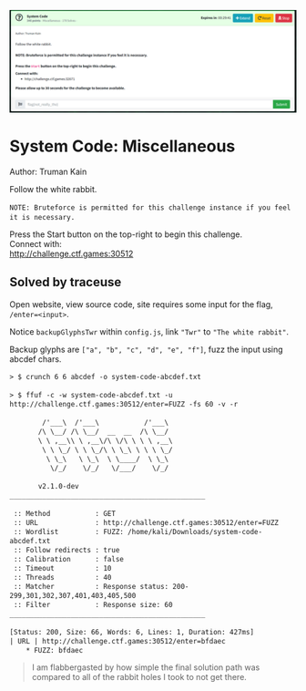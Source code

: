 ![system-code-ss1.png](system-code-ss1.png)

# System Code: Miscellaneous

Author: Truman Kain

Follow the white rabbit.

```NOTE: Bruteforce is permitted for this challenge instance if you feel it is necessary.```

Press the Start button on the top-right to begin this challenge.  
Connect with:  
http://challenge.ctf.games:30512  

## Solved by traceuse  

Open website, view source code, site requires some input for the flag, ```/enter=<input>```.  

Notice ```backupGlyphsTwr``` within ```config.js```, link ```"Twr"``` to ```"The white rabbit"```.  

Backup glyphs are ```["a", "b", "c", "d", "e", "f"]```, fuzz the input using abcdef chars.  

```
> $ crunch 6 6 abcdef -o system-code-abcdef.txt  

> $ ffuf -c -w system-code-abcdef.txt -u http://challenge.ctf.games:30512/enter=FUZZ -fs 60 -v -r  

        /'___\  /'___\           /'___\       
       /\ \__/ /\ \__/  __  __  /\ \__/       
       \ \ ,__\\ \ ,__\/\ \/\ \ \ \ ,__\      
        \ \ \_/ \ \ \_/\ \ \_\ \ \ \ \_/      
         \ \_\   \ \_\  \ \____/  \ \_\       
          \/_/    \/_/   \/___/    \/_/       

       v2.1.0-dev
________________________________________________

 :: Method           : GET
 :: URL              : http://challenge.ctf.games:30512/enter=FUZZ
 :: Wordlist         : FUZZ: /home/kali/Downloads/system-code-abcdef.txt
 :: Follow redirects : true
 :: Calibration      : false
 :: Timeout          : 10
 :: Threads          : 40
 :: Matcher          : Response status: 200-299,301,302,307,401,403,405,500
 :: Filter           : Response size: 60
________________________________________________

[Status: 200, Size: 66, Words: 6, Lines: 1, Duration: 427ms]
| URL | http://challenge.ctf.games:30512/enter=bfdaec
    * FUZZ: bfdaec
```

> I am flabbergasted by how simple the final solution path was compared to all of the rabbit holes I took to not get there.
